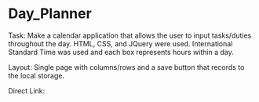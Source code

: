 # Day_Planner

Task:
Make a calendar application that allows the user to input tasks/duties throughout the day. HTML, CSS, and JQuery were used. International Standard Time was used and each box represents hours within a day. 

Layout:
Single page with columns/rows and a save button that records to the local storage. 

Direct Link:

